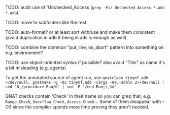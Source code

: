 TODO: audit use of 'Unchecked_Access (`grep -Fir Unchecked_Access *.ads *.adb`)

TODO: move to subfolders like the rest

TODO: auto-format? or at least sort with/use and make them consistent (avoid duplication in adb if being in ads is enough as well)

TODO: combine the common "put_line; os_abort" pattern into something on e.g. environment?

TODO: use object-oriented syntax if possible? also avoid "This" as name it's a bit misleading (e.g. agents)

To get the annotated source of agent run, use `gnatclean tinynf.adb >/dev/null; gnatmake -g -O3 tinynf.adb -cargs -Wa,-adhln 2>/dev/null | sed '0,/procedure Run/d' | sed -E '/end Run;/,$d'`

GNAT checks contain 'Check' in their name so you can grep that, e.g. `Range_Check`, `Overflow_Check`, `Access_Check`... Some of them disappear with -O3 since the compiler spends more time proving they aren't needed.
